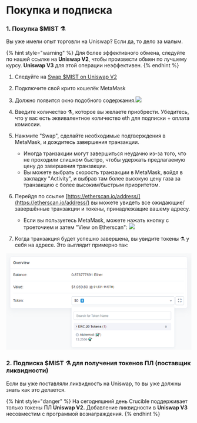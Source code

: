 # Покупка и подписка

### **1. Покупка $MIST ⚗️**

Вы уже имели опыт торговли на Uniswap? Если да, то дело за малым. 

{% hint style="warning" %}
Для более эффективного обмена, следуйте по нашей ссылке на **Uniswap V2**, чтобы произвести обмен по лучшему курсу. **Uniswap V3** для этой операции неэффективен.
{% endhint %}

1. Следуйте на [Swap $MIST on Uniswap V2](https://app.uniswap.org/#/swap?outputCurrency=0x88acdd2a6425c3faae4bc9650fd7e27e0bebb7ab&use=V2)​
2. Подключите свой крито кошелёк MetaMask 
3. Должно появится окно подобного содержания.![](https://lh4.googleusercontent.com/z_VRrulBfWtRjZFWMCMLxCI8sBaoomI7tSAiCOTkiC9IbiO9x7cP-Xge1bOvoEBntqbTX5Z1cRPTRN8lBHEHtRrVv8_9njEGfCvH_RsfRVC9yBIpZSzAinHeY6XWJpZP3sUjiM_z)​
4. Введите количество ⚗️, которое вы желаете приобрести. Убедитесь, что у вас есть эквивалентное количество eth для подписки + оплата комиссии. 
5. Нажмите "Swap", сделайте необходимые подтверждения в MetaMask, и дождитесь завершения транзакции. 
   * Иногда транзакции могут завершиться неудачно из-за того, что не проходили слишком быстро, чтобы удержать предлагаемую цену до завершения транзакции. 
   * Вы можете выбрать скорость транзакции в MetaMask, войдя в закладку "Activity", и выбрав там более высокую цену газа за транзакцию с более высоким/быстрым приоритетом.
6. Перейдя по ссылке [https://etherscan.io/address/](https://etherscan.io/address/) вы можете увидеть все ожидающие/завершённые транзакции и токены, принадлежащие вашему адресу. 
   * Если вы пользуетесь MetaMask, можете нажать кнопку с троеточием и затем "View on Etherscan": ​![](https://lh3.googleusercontent.com/ejeEyC_MlnPW_s31UPuqprb-3Dw6QiTUuWeJJreE7-4YKsbVZUlbbHNdu2yc3kWzsYUUlDQxQhrMKx9PcQy-tA3ZgMQOGFMf8Sjp8PS_amV0xXGzft69iQ8Nc7zhunsjGL-3C19F)​

7. Когда транзакция будет успешно завершена, вы увидите токены ⚗️ у себя на адресе. Это выглядит примерно так:

![](../.gitbook/assets/image%20%2817%29.png)

### **2. Подписка $MIST ⚗️  для получения токенов ПЛ \(поставщик ликвидности\)**

Если вы уже поставляли ликвидность на Uniswap, то вы уже должны знать как это делается.

{% hint style="danger" %}
На сегодняшний день Crucible поддерживает только токены ПЛ **Uniswap V2.** Добавление ликвидности в **Uniswap V3** несовместим с программой вознаграждения. 
{% endhint %}



